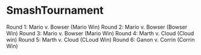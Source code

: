 # SmashTournament
Round 1:  Mario v. Bowser (Mario Win)
Round 2:  Mario v. Bowser (Bowser Win)
Round 3:  Mario v. Bowser (Mario Win)
Round 4:  Marth v. Cloud (Cloud win)
Round 5:  Marth v. Cloud (CLoud Win)
Round 6:  Ganon v. Corrin (Corrin Win)
